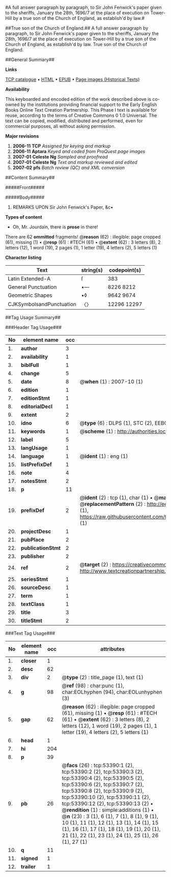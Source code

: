 #A full answer paragraph by paragraph, to Sir John Fenwick's paper given to the sheriffs, January the 28th, 1696/7 at the place of execution on Tower-Hill by a true son of the Church of England, as establish'd by law.#

##True son of the Church of England.##
A full answer paragraph by paragraph, to Sir John Fenwick's paper given to the sheriffs, January the 28th, 1696/7 at the place of execution on Tower-Hill by a true son of the Church of England, as establish'd by law.
True son of the Church of England.

##General Summary##

**Links**

[TCP catalogue](http://www.ota.ox.ac.uk/tcp/)  • 
[HTML](http://tei.it.ox.ac.uk/tcp/Texts-HTML/free/A40/A40604.html)  • 
[EPUB](http://tei.it.ox.ac.uk/tcp/Texts-EPUB/free/A40/A40604.epub) • 
[Page images (Historical Texts)](https://data.historicaltexts.jisc.ac.uk/view?pubId=eebo-12067086e&pageId=eebo-12067086e-53390-1)

**Availability**

This keyboarded and encoded edition of the
	       work described above is co-owned by the institutions
	       providing financial support to the Early English Books
	       Online Text Creation Partnership. This Phase I text is
	       available for reuse, according to the terms of Creative
	       Commons 0 1.0 Universal. The text can be copied,
	       modified, distributed and performed, even for
	       commercial purposes, all without asking permission.

**Major revisions**

1. __2006-11__ __TCP__ *Assigned for keying and markup*
1. __2006-11__ __Aptara__ *Keyed and coded from ProQuest page images*
1. __2007-01__ __Celeste Ng__ *Sampled and proofread*
1. __2007-01__ __Celeste Ng__ *Text and markup reviewed and edited*
1. __2007-02__ __pfs__ *Batch review (QC) and XML conversion*

##Content Summary##

#####Front#####

#####Body#####

1. REMARKS
UPON
Sir John Fenwick's Paper, &c▪

**Types of content**

  * Oh, Mr. Jourdain, there is **prose** in there!

There are 62 **ommitted** fragments! 
 @__reason__ (62) : illegible: page cropped (61), missing (1)  •  @__resp__ (61) : #TECH (61)  •  @__extent__ (62) : 3 letters (8), 2 letters (12), 1 word (19), 2 pages (1), 1 letter (19), 4 letters (2), 5 letters (1)

**Character listing**


|Text|string(s)|codepoint(s)|
|---|---|---|
|Latin Extended-A|ſ|383|
|General Punctuation|•—|8226 8212|
|Geometric Shapes|▪◊|9642 9674|
|CJKSymbolsandPunctuation|〈〉|12296 12297|

##Tag Usage Summary##

###Header Tag Usage###

|No|element name|occ|attributes|
|---|---|---|---|
|1.|__author__|3||
|2.|__availability__|1||
|3.|__biblFull__|1||
|4.|__change__|5||
|5.|__date__|8| @__when__ (1) : 2007-10 (1)|
|6.|__edition__|1||
|7.|__editionStmt__|1||
|8.|__editorialDecl__|1||
|9.|__extent__|2||
|10.|__idno__|6| @__type__ (6) : DLPS (1), STC (2), EEBO-CITATION (1), OCLC (1), VID (1)|
|11.|__keywords__|1| @__scheme__ (1) : http://authorities.loc.gov/ (1)|
|12.|__label__|5||
|13.|__langUsage__|1||
|14.|__language__|1| @__ident__ (1) : eng (1)|
|15.|__listPrefixDef__|1||
|16.|__note__|4||
|17.|__notesStmt__|2||
|18.|__p__|11||
|19.|__prefixDef__|2| @__ident__ (2) : tcp (1), char (1)  •  @__matchPattern__ (2) : ([0-9\-]+):([0-9IVX]+) (1), (.+) (1)  •  @__replacementPattern__ (2) : http://eebo.chadwyck.com/downloadtiff?vid=$1&page=$2 (1), https://raw.githubusercontent.com/textcreationpartnership/Texts/master/tcpchars.xml#$1 (1)|
|20.|__projectDesc__|1||
|21.|__pubPlace__|2||
|22.|__publicationStmt__|2||
|23.|__publisher__|2||
|24.|__ref__|2| @__target__ (2) : https://creativecommons.org/publicdomain/zero/1.0/ (1), http://www.textcreationpartnership.org/docs/. (1)|
|25.|__seriesStmt__|1||
|26.|__sourceDesc__|1||
|27.|__term__|1||
|28.|__textClass__|1||
|29.|__title__|3||
|30.|__titleStmt__|2||


###Text Tag Usage###

|No|element name|occ|attributes|
|---|---|---|---|
|1.|__closer__|1||
|2.|__desc__|62||
|3.|__div__|2| @__type__ (2) : title_page (1), text (1)|
|4.|__g__|98| @__ref__ (98) : char:punc (1), char:EOLhyphen (94), char:EOLunhyphen (3)|
|5.|__gap__|62| @__reason__ (62) : illegible: page cropped (61), missing (1)  •  @__resp__ (61) : #TECH (61)  •  @__extent__ (62) : 3 letters (8), 2 letters (12), 1 word (19), 2 pages (1), 1 letter (19), 4 letters (2), 5 letters (1)|
|6.|__head__|1||
|7.|__hi__|204||
|8.|__p__|39||
|9.|__pb__|26| @__facs__ (26) : tcp:53390:1 (2), tcp:53390:2 (2), tcp:53390:3 (2), tcp:53390:4 (2), tcp:53390:5 (2), tcp:53390:6 (2), tcp:53390:7 (2), tcp:53390:8 (2), tcp:53390:9 (2), tcp:53390:10 (2), tcp:53390:11 (2), tcp:53390:12 (2), tcp:53390:13 (2)  •  @__rendition__ (1) : simple:additions (1)  •  @__n__ (23) : 3 (1), 6 (1), 7 (1), 8 (1), 9 (1), 10 (1), 11 (1), 12 (1), 13 (1), 14 (1), 15 (1), 16 (1), 17 (1), 18 (1), 19 (1), 20 (1), 21 (1), 22 (1), 23 (1), 24 (1), 25 (1), 26 (1), 27 (1)|
|10.|__q__|11||
|11.|__signed__|1||
|12.|__trailer__|1||
